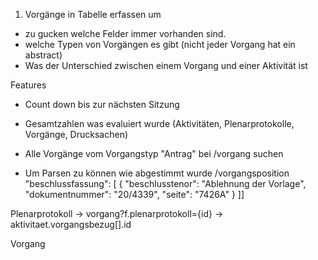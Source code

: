 1. Vorgänge in Tabelle erfassen um
- zu gucken welche Felder immer vorhanden sind.
- welche Typen von Vorgängen es gibt (nicht jeder Vorgang hat ein abstract)
- Was der Unterschied zwischen einem Vorgang und einer Aktivität ist

Features
- Count down bis zur nächsten Sitzung
- Gesamtzahlen was evaluiert wurde (Aktivitäten, Plenarprotokolle, Vorgänge, Drucksachen)

- Alle Vorgänge vom Vorgangstyp "Antrag" bei /vorgang suchen
- Um Parsen zu können wie abgestimmt wurde /vorgangsposition
"beschlussfassung": [
    {
        "beschlusstenor": "Ablehnung der Vorlage",
        "dokumentnummer": "20/4339",
        "seite": "7426A"
    }
]]

Plenarprotokoll -> vorgang?f.plenarprotokoll={id} -> aktivitaet.vorgangsbezug[].id

Vorgang
